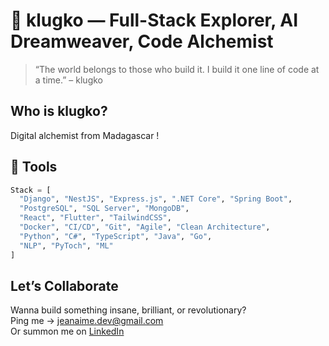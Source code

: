 # 👾 klugko — Full-Stack Explorer, AI Dreamweaver, Code Alchemist

> “The world belongs to those who build it. I build it one line of code at a time.” – klugko


##  Who is klugko?

 Digital alchemist from Madagascar !



## 🧩 Tools

```python
Stack = [
  "Django", "NestJS", "Express.js", ".NET Core", "Spring Boot",
  "PostgreSQL", "SQL Server", "MongoDB",
  "React", "Flutter", "TailwindCSS",
  "Docker", "CI/CD", "Git", "Agile", "Clean Architecture",
  "Python", "C#", "TypeScript", "Java", "Go",
  "NLP", "PyToch", "ML"
]
```

## Let’s Collaborate 

Wanna build something insane, brilliant, or revolutionary?  
Ping me → [jeanaime.dev@gmail.com](mailto:jeanaime.dev@gmail.com)  
Or summon me on [LinkedIn](https://www.linkedin.com/in/jean-aim%C3%A9-raheriniaina-7b1543267/)
